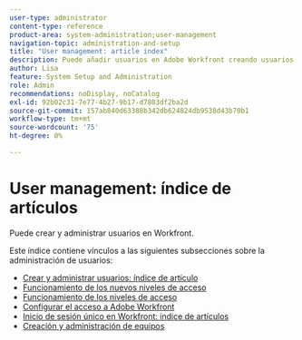 ```yaml
---
user-type: administrator
content-type: reference
product-area: system-administration;user-management
navigation-topic: administration-and-setup
title: "User management: article index"
description: Puede añadir usuarios en Adobe Workfront creando usuarios individuales desde cero o copiando los existentes.
author: Lisa
feature: System Setup and Administration
role: Admin
recommendations: noDisplay, noCatalog
exl-id: 92b02c31-7e77-4b27-9b17-d7803df2ba2d
source-git-commit: 157ab840d63388b342db624824db9538d43b70b1
workflow-type: tm+mt
source-wordcount: '75'
ht-degree: 0%

---
```


# User management: índice de artículos

<!-- Audited: 12/2023 -->

Puede crear y administrar usuarios en Workfront.

Este índice contiene vínculos a las siguientes subsecciones sobre la administración de usuarios:

* [Crear y administrar usuarios: índice de artículo](../../administration-and-setup/add-users/create-and-manage-users/create-and-manage-users.md)
* [Funcionamiento de los nuevos niveles de acceso](/help/quicksilver/administration-and-setup/add-users/how-access-levels-work/access-levels-toc.md)
* [Funcionamiento de los niveles de acceso](../../administration-and-setup/add-users/access-levels-and-object-permissions/access-levels.md)
* [Configurar el acceso a Adobe Workfront](../../administration-and-setup/add-users/configure-and-grant-access/configure-access.md)
* [Inicio de sesión único en Workfront: índice de artículos](../../administration-and-setup/add-users/single-sign-on/single-sign-on.md)
* [Creación y administración de equipos](../../administration-and-setup/add-users/create-and-manage-teams/create-and-manage-teams.md)

